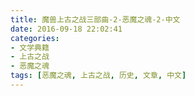 ```yaml
---
title: 魔兽上古之战三部曲-2-恶魔之魂-2-中文
date: 2016-09-18 22:02:41
categories:
- 文学典籍
- 上古之战
- 恶魔之魂
tags: [恶魔之魂, 上古之战, 历史, 文章, 中文]
---
```

